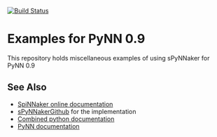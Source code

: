 [![Build Status](https://travis-ci.org/SpiNNakerManchester/PyNN8Examples.svg?branch=master)](https://travis-ci.org/SpiNNakerManchester/PyNN8Examples)

Examples for PyNN 0.9
=====================

This repository holds miscellaneous examples of using sPyNNaker for PyNN 0.9

See Also
--------
 * [SpiNNaker online documentation](http://spinnakermanchester.github.io/)
 * [sPyNNakerGithub](/SpiNNakerManchester/sPyNNaker) for the implementation
 * [Combined python documentation](http://spinnakermanchester.readthedocs.io)
 * [PyNN documentation](http://neuralensemble.org/docs/PyNN)
